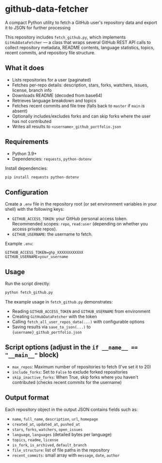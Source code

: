 # github-data-fetcher

A compact Python utility to fetch a GitHub user's repository data and export it to JSON for further processing 

This repository includes `fetch_github.py`, which implements `GitHubDataFetcher` — a class that wraps several GitHub REST API calls to collect repository metadata, README contents, language statistics, topics, recent commits, and repository file structure.

## What it does

- Lists repositories for a user (paginated)
- Fetches per-repo details: description, stars, forks, watchers, issues, license, branch info
- Downloads README (decoded from base64)
- Retrieves language breakdown and topics
- Fetches recent commits and file tree (falls back to `master` if `main` is absent)
- Optionally includes/excludes forks and can skip forks where the user has not contributed
- Writes all results to `<username>_github_portfolio.json`

## Requirements

- Python 3.9+
- Dependencies: `requests`, `python-dotenv`

Install dependencies:

```bash
pip install requests python-dotenv
```

## Configuration

Create a `.env` file in the repository root (or set environment variables in your shell) with the following keys:

- `GITHUB_ACCESS_TOKEN`: your GitHub personal access token. Recommended scopes: `repo`, `read:user` (depending on whether you access private repos).
- `GITHUB_USERNAME`: the username to fetch.

Example `.env`:

```env
GITHUB_ACCESS_TOKEN=ghp_XXXXXXXXXXXX
GITHUB_USERNAME=your_username
```

## Usage

Run the script directly:

```bash
python fetch_github.py
```

The example usage in `fetch_github.py` demonstrates:

- Reading `GITHUB_ACCESS_TOKEN` and `GITHUB_USERNAME` from environment
- Creating `GitHubDataFetcher` with the token
- Calling `fetch_all_user_repos_data(...)` with configurable options
- Saving results via `save_to_json(...)` to `{username}_github_portfolio.json`

## Script options (adjust in the `if __name__ == "__main__"` block)

- `max_repos`: Maximum number of repositories to fetch (I've set it to 20)
- `include_forks`: Set to `False` to exclude forked repositories
- `skip_inactive_forks`: When True, skip forks where you haven't contributed (checks recent commits for the username)

## Output format

Each repository object in the output JSON contains fields such as:

- `name`, `full_name`, `description`, `url`, `homepage`
- `created_at`, `updated_at`, `pushed_at`
- `stars`, `forks`, `watchers`, `open_issues`
- `language`, `languages` (detailed bytes per language)
- `topics`, `readme`, `license`
- `is_fork`, `is_archived`, `default_branch`
- `file_structure`: list of file paths in the repository
- `recent_commits`: small array with `message`, `date`, `author`